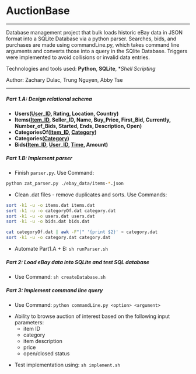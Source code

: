 # AuctionBase
*****
Database management project that bulk loads historic eBay data in JSON format into a SQLite Database via a python parser. Searches, bids, and purchases are made using commandLine.py, which takes command line arguments and converts those into a query in the SQlite Database. Triggers were implemented to avoid collisions or invalid data entries.

Technologies and tools used: **Python**, **SQLite**, **Shell Scripting*

Author: Zachary Dulac, Trung Nguyen, Abby Tse
*****

##### Part 1.A: Design relational schema
- **Users(<u>User_ID</u>, Rating, Location, Country)**
- **Items(<u>Item_ID</u>, Seller_ID, Name, Buy_Price, First_Bid, Currently, Number_of_Bids, Started, Ends, Description, Open)**
- **CategoriesOf(<u>Item_ID</u>, <u>Category</u>)**
- **Categories(<u>Category</u>)**
- **Bids(<u>Item_ID</u>, <u>User_ID</u>, <u>Time</u>, Amount)**

##### Part 1.B: Implement parser
- Finish ```parser.py```. Use Command:
```Bash
python zat_parser.py ./ebay_data/items-*.json
```
- Clean .dat files - remove duplicates and sorts. Use Commands:
```Bash
sort -k1 -u -o items.dat items.dat
sort -k1 -u -o categoryOf.dat category.dat
sort -k1 -u -o users.dat users.dat
sort -k1 -u -o bids.dat bids.dat

cat categoryOf.dat | awk -F"|" '{print $2}' > category.dat
sort -k1 -u -o category.dat category.dat
```
- Automate Part1.A + B: ```sh runParser.sh```

##### Part 2: Load eBay data into SQLite and test SQL database
- Use Command: ```sh createDatabase.sh```

##### Part 3: Implement command line query
- Use Command: ```python commandLine.py <option> <argument>```
+ Ability to browse auction of interest based on the following input parameters:
    - item ID
    - category
    - item description
    - price
    - open/closed status
- Test implementation using: ```sh implement.sh```
